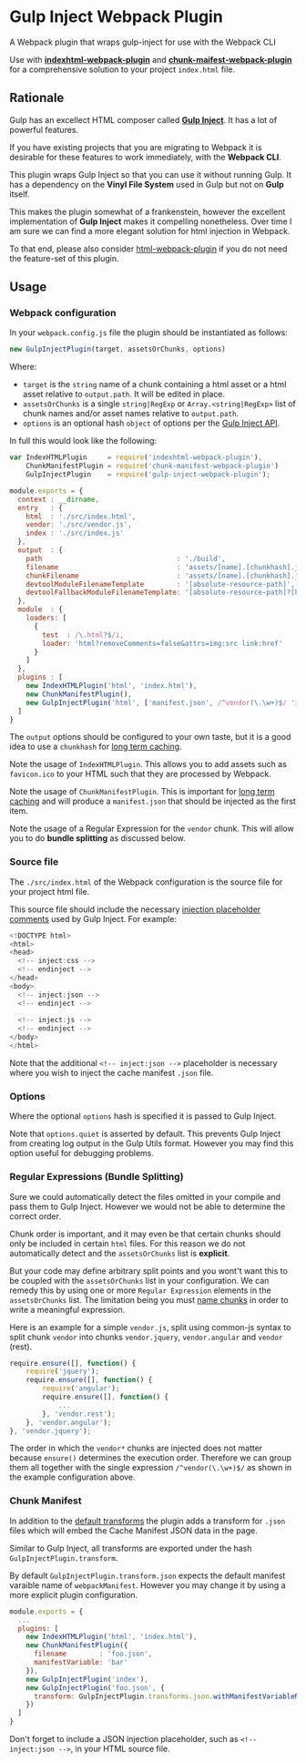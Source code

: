 # Gulp Inject Webpack Plugin

A Webpack plugin that wraps gulp-inject for use with the Webpack CLI

Use with [**indexhtml-webpack-plugin**](https://www.npmjs.com/package/indexhtml-webpack-plugin) and [**chunk-maifest-webpack-plugin**](https://www.npmjs.com/package/chunk-manifest-webpack-plugin) for a comprehensive solution to your project `index.html` file.

## Rationale

Gulp has an excellect HTML composer called [**Gulp Inject**](https://www.npmjs.com/package/gulp-inject). It has a lot of powerful features.

If you have existing projects that you are migrating to Webpack it is desirable for these features to work immediately, with the **Webpack CLI**.

This plugin wraps Gulp Inject so that you can use it without running Gulp. It has a dependency on the **Vinyl File System** used in Gulp but not on **Gulp** itself.

This makes the plugin somewhat of a frankenstein, however the excellent implementation of **Gulp Inject** makes it compelling nonetheless. Over time I am sure we can find a more elegant solution for html injection in Webpack.

To that end, please also consider [html-webpack-plugin](https://www.npmjs.com/package/html-webpack-plugin) if you do not need the feature-set of this plugin.

## Usage

### Webpack configuration

In your `webpack.config.js` file the plugin should be instantiated as follows:

```javascript
new GulpInjectPlugin(target, assetsOrChunks, options)
```

Where:
* `target` is the `string` name of a chunk containing a html asset or a html asset relative to `output.path`. It will be edited in place.
* `assetsOrChunks` is a single `string|RegExp` or `Array.<string|RegExp>` list of chunk names and/or asset names relative to `output.path`.
* `options` is an optional hash `object` of options per the [Gulp Inject API](https://www.npmjs.com/package/gulp-inject#api).

In full this would look like the following:

```javascript
var IndexHTMLPlugin     = require('indexhtml-webpack-plugin'),
    ChunkManifestPlugin = require('chunk-manifest-webpack-plugin')
    GulpInjectPlugin    = require('gulp-inject-webpack-plugin');

module.exports = {
  context : __dirname,
  entry   : {
    html  : './src/index.html',
	vendor: './src/vendor.js',
	index : './src/index.js'
  },
  output  : {
    path                                 : './build',
    filename                             : 'assets/[name].[chunkhash].js',
    chunkFilename                        : 'assets/[name].[chunkhash].js',
    devtoolModuleFilenameTemplate        : '[absolute-resource-path]',
    devtoolFallbackModuleFilenameTemplate: '[absolute-resource-path]?[hash]'
  },
  module  : {
    loaders: [
	  {
        test  : /\.html?$/i,
        loader: 'html?removeComments=false&attrs=img:src link:href'
      }
    ]
  },
  plugins : [
    new IndexHTMLPlugin('html', 'index.html'),
	new ChunkManifestPlugin(),
	new GulpInjectPlugin('html', ['manifest.json', /^vendor(\.\w+)$/ 'index'])
  ]
}
```

The `output` options should be configured to your own taste, but it is a good idea to use a `chunkhash` for [long term caching](https://medium.com/@okonetchnikov/long-term-caching-of-static-assets-with-webpack-1ecb139adb95).

Note the usage of `IndexHTMLPlugin`. This allows you to add assets such as `favicon.ico` to your HTML such that they are processed by Webpack.

Note the usage of `ChunkManifestPlugin`. This is important for [long term caching](https://medium.com/@okonetchnikov/long-term-caching-of-static-assets-with-webpack-1ecb139adb95) and will produce a `manifest.json` that should be injected as the first item.

Note the usage of a Regular Expression for the `vendor` chunk. This will allow you to do **bundle splitting** as discussed below.

### Source file

The `./src/index.html` of the Webpack configuration is the source file for your project html file.

This source file should include the necessary [injection placeholder comments](https://www.npmjs.com/package/gulp-inject#basic-usage) used by Gulp Inject. For example:

```javascript
<!DOCTYPE html>
<html>
<head>
  <!-- inject:css -->
  <!-- endinject -->
</head>
<body>
  <!-- inject:json -->
  <!-- endinject -->
  
  <!-- inject:js -->
  <!-- endinject -->
</body>
</html>
```

Note that the additional `<!-- inject:json -->` placeholder is necessary where you wish to inject the cache manifest `.json` file.

### Options

Where the optional `options` hash is specified it is passed to Gulp Inject.

Note that `options.quiet` is asserted by default. This prevents Gulp Inject from creating log output in the Gulp Utils format. However you may find this option useful for debugging problems.

### Regular Expressions (Bundle Splitting)

Sure we could automatically detect the files omitted in your compile and pass them to Gulp Inject. However we would not be able to determine the correct order.

Chunk order is important, and it may even be that certain chunks should only be included in certain `html` files. For this reason we do not automatically detect and the `assetsOrChunks` list is **explicit**.

But your code may define arbitrary split points and you wont't want this to be coupled with the `assetsOrChunks` list in your configuration. We can remedy this by using one or more `Regular Expression` elements in the `assetsOrChunks` list. The limitation being you must [name chunks](https://webpack.github.io/docs/code-splitting.html#named-chunks) in order to write a meaningful expression.

Here is an example for a simple `vendor.js`, split using common-js syntax to split chunk `vendor` into chunks `vendor.jquery`, `vendor.angular` and `vendor` (rest).

```javascript
require.ensure([], function() {
    require('jquery');
    require.ensure([], function() {
        require('angular');
        require.ensure([], function() {
            ...
        }, 'vendor.rest');
    }, 'vendor.angular');
}, 'vendor.jquery');
```

The order in which the `vendor*` chunks are injected does not matter because `ensure()` determines the execution order. Therefore we can group them all together with the single expression `/^vendor(\.\w+)$/` as shown in the example configuration above.

### Chunk Manifest

In addition to the [default transforms](https://github.com/klei/gulp-inject/blob/master/README.md#injecttransform) the plugin adds a transform for `.json` files which will embed the Cache Manifest JSON data in the page.

Similar to Gulp Inject, all transforms are exported under the hash `GulpInjectPlugin.transform`.

By default `GulpInjectPlugin.transform.json` expects the default manifest varaible name of `webpackManifest`. However you may change it by using a more explicit plugin configuration.

```javascript
module.exports = {
  ...
  plugins: [
    new IndexHTMLPlugin('html', 'index.html'),
	new ChunkManifestPlugin({
      filename        : 'foo.json',
      manifestVariable: 'bar'
	}),
	new GulpInjectPlugin('index'),
	new GulpInjectPlugin('foo.json', {
	  transform: GulpInjectPlugin.transforms.json.withManifestVariableName('bar')
	})
  ]
}
```

Don't forget to include a JSON injection placeholder, such as `<!-- inject:json -->`, in your HTML source file.